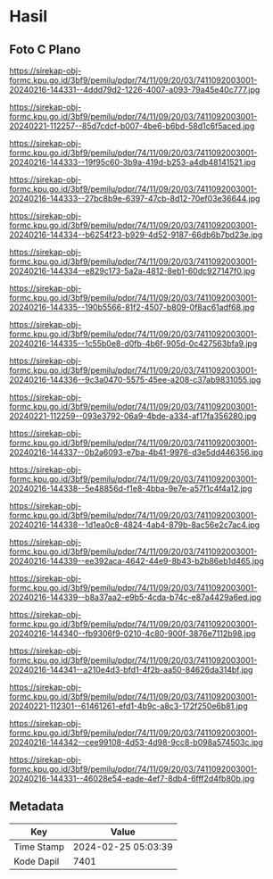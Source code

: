 # Hasil

## Foto C Plano

https://sirekap-obj-formc.kpu.go.id/3bf9/pemilu/pdpr/74/11/09/20/03/7411092003001-20240216-144331--4ddd79d2-1226-4007-a093-79a45e40c777.jpg

https://sirekap-obj-formc.kpu.go.id/3bf9/pemilu/pdpr/74/11/09/20/03/7411092003001-20240221-112257--85d7cdcf-b007-4be6-b6bd-58d1c6f5aced.jpg

https://sirekap-obj-formc.kpu.go.id/3bf9/pemilu/pdpr/74/11/09/20/03/7411092003001-20240216-144333--19f95c60-3b9a-419d-b253-a4db48141521.jpg

https://sirekap-obj-formc.kpu.go.id/3bf9/pemilu/pdpr/74/11/09/20/03/7411092003001-20240216-144333--27bc8b9e-6397-47cb-8d12-70ef03e36644.jpg

https://sirekap-obj-formc.kpu.go.id/3bf9/pemilu/pdpr/74/11/09/20/03/7411092003001-20240216-144334--b6254f23-b929-4d52-9187-66db6b7bd23e.jpg

https://sirekap-obj-formc.kpu.go.id/3bf9/pemilu/pdpr/74/11/09/20/03/7411092003001-20240216-144334--e829c173-5a2a-4812-8eb1-60dc927147f0.jpg

https://sirekap-obj-formc.kpu.go.id/3bf9/pemilu/pdpr/74/11/09/20/03/7411092003001-20240216-144335--190b5566-81f2-4507-b809-0f8ac61adf68.jpg

https://sirekap-obj-formc.kpu.go.id/3bf9/pemilu/pdpr/74/11/09/20/03/7411092003001-20240216-144335--1c55b0e8-d0fb-4b6f-905d-0c427563bfa9.jpg

https://sirekap-obj-formc.kpu.go.id/3bf9/pemilu/pdpr/74/11/09/20/03/7411092003001-20240216-144336--9c3a0470-5575-45ee-a208-c37ab9831055.jpg

https://sirekap-obj-formc.kpu.go.id/3bf9/pemilu/pdpr/74/11/09/20/03/7411092003001-20240221-112259--093e3792-06a9-4bde-a334-af17fa356280.jpg

https://sirekap-obj-formc.kpu.go.id/3bf9/pemilu/pdpr/74/11/09/20/03/7411092003001-20240216-144337--0b2a6093-e7ba-4b41-9976-d3e5dd446356.jpg

https://sirekap-obj-formc.kpu.go.id/3bf9/pemilu/pdpr/74/11/09/20/03/7411092003001-20240216-144338--5e48856d-f1e8-4bba-9e7e-a57f1c4f4a12.jpg

https://sirekap-obj-formc.kpu.go.id/3bf9/pemilu/pdpr/74/11/09/20/03/7411092003001-20240216-144338--1d1ea0c8-4824-4ab4-879b-8ac56e2c7ac4.jpg

https://sirekap-obj-formc.kpu.go.id/3bf9/pemilu/pdpr/74/11/09/20/03/7411092003001-20240216-144339--ee392aca-4642-44e9-8b43-b2b86eb1d465.jpg

https://sirekap-obj-formc.kpu.go.id/3bf9/pemilu/pdpr/74/11/09/20/03/7411092003001-20240216-144339--b8a37aa2-e9b5-4cda-b74c-e87a4429a6ed.jpg

https://sirekap-obj-formc.kpu.go.id/3bf9/pemilu/pdpr/74/11/09/20/03/7411092003001-20240216-144340--fb9306f9-0210-4c80-900f-3876e7112b98.jpg

https://sirekap-obj-formc.kpu.go.id/3bf9/pemilu/pdpr/74/11/09/20/03/7411092003001-20240216-144341--a210e4d3-bfd1-4f2b-aa50-84626da314bf.jpg

https://sirekap-obj-formc.kpu.go.id/3bf9/pemilu/pdpr/74/11/09/20/03/7411092003001-20240221-112301--61461261-efd1-4b9c-a8c3-172f250e6b81.jpg

https://sirekap-obj-formc.kpu.go.id/3bf9/pemilu/pdpr/74/11/09/20/03/7411092003001-20240216-144342--cee99108-4d53-4d98-9cc8-b098a574503c.jpg

https://sirekap-obj-formc.kpu.go.id/3bf9/pemilu/pdpr/74/11/09/20/03/7411092003001-20240216-144331--46028e54-eade-4ef7-8db4-6fff2d4fb80b.jpg


## Metadata

| Key        | Value               |
| ---------- | ------------------- |
| Time Stamp | 2024-02-25 05:03:39 |
| Kode Dapil | 7401                |



